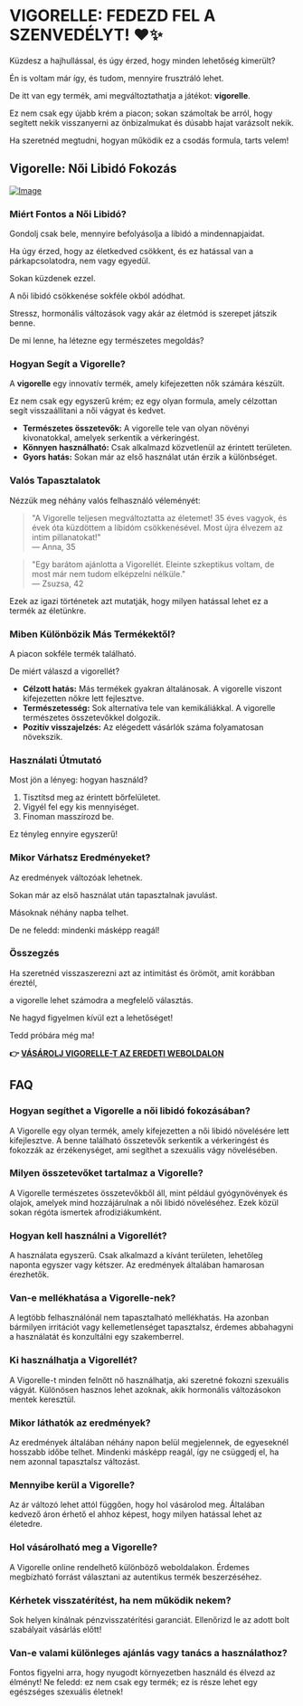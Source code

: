 # VIGORELLE: FEDEZD FEL A SZENVEDÉLYT! ❤️✨

Küzdesz a hajhullással, és úgy érzed, hogy minden lehetőség kimerült? 

Én is voltam már így, és tudom, mennyire frusztráló lehet. 

De itt van egy termék, ami megváltoztathatja a játékot: **vigorelle**. 

Ez nem csak egy újabb krém a piacon; sokan számoltak be arról, hogy segített nekik visszanyerni az önbizalmukat és dúsabb hajat varázsolt nekik. 

Ha szeretnéd megtudni, hogyan működik ez a csodás formula, tarts velem!

## Vigorelle: Női Libidó Fokozás

[![Image](https://www2.sellhealth.com/2/vigorelle_fpa.jpg)](https://gchaffi.com/OJNFz6GX)

### Miért Fontos a Női Libidó?

Gondolj csak bele, mennyire befolyásolja a libidó a mindennapjaidat.

Ha úgy érzed, hogy az életkedved csökkent, és ez hatással van a párkapcsolatodra, nem vagy egyedül. 

Sokan küzdenek ezzel.

A női libidó csökkenése sokféle okból adódhat. 

Stressz, hormonális változások vagy akár az életmód is szerepet játszik benne.

De mi lenne, ha létezne egy természetes megoldás?

### Hogyan Segít a Vigorelle?

A **vigorelle** egy innovatív termék, amely kifejezetten nők számára készült. 

Ez nem csak egy egyszerű krém; ez egy olyan formula, amely célzottan segít visszaállítani a női vágyat és kedvet.

- **Természetes összetevők:** A vigorelle tele van olyan növényi kivonatokkal, amelyek serkentik a vérkeringést.
- **Könnyen használható:** Csak alkalmazd közvetlenül az érintett területen.
- **Gyors hatás:** Sokan már az első használat után érzik a különbséget.

### Valós Tapasztalatok

Nézzük meg néhány valós felhasználó véleményét:

> "A Vigorelle teljesen megváltoztatta az életemet! 35 éves vagyok, és évek óta küzdöttem a libidóm csökkenésével. Most újra élvezem az intim pillanatokat!"  
> — Anna, 35

> "Egy barátom ajánlotta a Vigorellét. Eleinte szkeptikus voltam, de most már nem tudom elképzelni nélküle."  
> — Zsuzsa, 42

Ezek az igazi történetek azt mutatják, hogy milyen hatással lehet ez a termék az életünkre.

### Miben Különbözik Más Termékektől?

A piacon sokféle termék található. 

De miért válaszd a vigorellét?

- **Célzott hatás:** Más termékek gyakran általánosak. A vigorelle viszont kifejezetten nőkre lett fejlesztve.
- **Természetesség:** Sok alternatíva tele van kemikáliákkal. A vigorelle természetes összetevőkkel dolgozik.
- **Pozitív visszajelzés:** Az elégedett vásárlók száma folyamatosan növekszik.

### Használati Útmutató

Most jön a lényeg: hogyan használd?

1. Tisztítsd meg az érintett bőrfelületet.
2. Vigyél fel egy kis mennyiséget.
3. Finoman masszírozd be.

Ez tényleg ennyire egyszerű!

### Mikor Várhatsz Eredményeket?

Az eredmények változóak lehetnek.

Sokan már az első használat után tapasztalnak javulást. 

Másoknak néhány napba telhet.

De ne feledd: mindenki másképp reagál!

### Összegzés

Ha szeretnéd visszaszerezni azt az intimitást és örömöt, amit korábban éreztél,

a vigorelle lehet számodra a megfelelő választás.

Ne hagyd figyelmen kívül ezt a lehetőséget!

Tedd próbára még ma!



**👉 [VÁSÁROLJ VIGORELLE-T AZ EREDETI WEBOLDALON](https://gchaffi.com/OJNFz6GX)**

## FAQ

### Hogyan segíthet a Vigorelle a női libidó fokozásában?
A Vigorelle egy olyan termék, amely kifejezetten a női libidó növelésére lett kifejlesztve. A benne található összetevők serkentik a vérkeringést és fokozzák az érzékenységet, ami segíthet a szexuális vágy növelésében.

### Milyen összetevőket tartalmaz a Vigorelle?
A Vigorelle természetes összetevőkből áll, mint például gyógynövények és olajok, amelyek mind hozzájárulnak a női libidó növeléséhez. Ezek közül sokan régóta ismertek afrodiziákumként.

### Hogyan kell használni a Vigorellét?
A használata egyszerű. Csak alkalmazd a kívánt területen, lehetőleg naponta egyszer vagy kétszer. Az eredmények általában hamarosan érezhetők.

### Van-e mellékhatása a Vigorelle-nek?
A legtöbb felhasználónál nem tapasztalható mellékhatás. Ha azonban bármilyen irritációt vagy kellemetlenséget tapasztalsz, érdemes abbahagyni a használatát és konzultálni egy szakemberrel.

### Ki használhatja a Vigorellét?
A Vigorelle-t minden felnőtt nő használhatja, aki szeretné fokozni szexuális vágyát. Különösen hasznos lehet azoknak, akik hormonális változásokon mentek keresztül.

### Mikor láthatók az eredmények?
Az eredmények általában néhány napon belül megjelennek, de egyeseknél hosszabb időbe telhet. Mindenki másképp reagál, így ne csüggedj el, ha nem azonnal tapasztalsz változást.

### Mennyibe kerül a Vigorelle?
Az ár változó lehet attól függően, hogy hol vásárolod meg. Általában kedvező áron érhető el ahhoz képest, hogy milyen hatással lehet az életedre.

### Hol vásárolható meg a Vigorelle?
A Vigorelle online rendelhető különböző weboldalakon. Érdemes megbízható forrást választani az autentikus termék beszerzéséhez.

### Kérhetek visszatérítést, ha nem működik nekem?
Sok helyen kínálnak pénzvisszatérítési garanciát. Ellenőrizd le az adott bolt szabályait vásárlás előtt!

### Van-e valami különleges ajánlás vagy tanács a használathoz?
Fontos figyelni arra, hogy nyugodt környezetben használd és élvezd az élményt! Ne feledd: ez nem csak egy termék; ez is része lehet egy egészséges szexuális életnek!